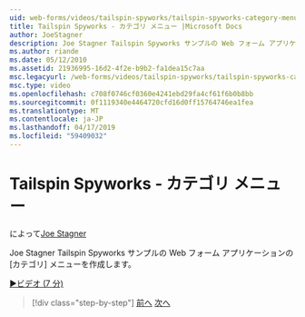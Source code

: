 ```yaml
---
uid: web-forms/videos/tailspin-spyworks/tailspin-spyworks-category-menu
title: Tailspin Spyworks - カテゴリ メニュー |Microsoft Docs
author: JoeStagner
description: Joe Stagner Tailspin Spyworks サンプルの Web フォーム アプリケーションの [カテゴリ] メニューを作成します。
ms.author: riande
ms.date: 05/12/2010
ms.assetid: 21936995-16d2-4f2e-b9b2-fa1dea15c7aa
msc.legacyurl: /web-forms/videos/tailspin-spyworks/tailspin-spyworks-category-menu
msc.type: video
ms.openlocfilehash: c708f0746cf0360e4241ebd29fa4cf61f6b0b8bb
ms.sourcegitcommit: 0f1119340e4464720cfd16d0ff15764746ea1fea
ms.translationtype: MT
ms.contentlocale: ja-JP
ms.lasthandoff: 04/17/2019
ms.locfileid: "59409032"
---
```

# <a name="tailspin-spyworks---category-menu"></a>Tailspin Spyworks - カテゴリ メニュー

によって[Joe Stagner](https://github.com/JoeStagner)

Joe Stagner Tailspin Spyworks サンプルの Web フォーム アプリケーションの [カテゴリ] メニューを作成します。

[&#9654;ビデオ (7 分)](https://channel9.msdn.com/Blogs/ASP-NET-Site-Videos/tailspin-spyworks-category-menu)

> [!div class="step-by-step"]
> [前へ](tailspin-spyworks-directory-organization.md)
> [次へ](tailspin-spyworks-display-the-product-list.md)
